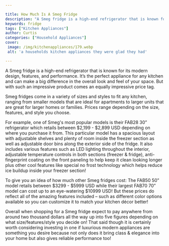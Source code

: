 ```yaml
---

title: How Much Is A Smeg Fridge
description: "A Smeg fridge is a high-end refrigerator that is known for its modern design, features, and performance. It’s the perfect applianc...get more info"
keywords: fridge
tags: ["Kitchen Appliances"]
author: Curtis
categories: ["Household Appliances"]
cover: 
 image: /img/kitchenappliances/179.webp
 alt: 'a households kitchen appliances they were glad they had'

---
```


A Smeg fridge is a high-end refrigerator that is known for its modern design, features, and performance. It’s the perfect appliance for any kitchen and can make a big difference in the overall look and feel of your space. But with such an impressive product comes an equally impressive price tag. 

Smeg fridges come in a variety of sizes and styles to fit any kitchen, ranging from smaller models that are ideal for apartments to larger units that are great for larger homes or families. Prices range depending on the size, features, and style you choose. 

For example, one of Smeg's most popular models is their FAB28 30” refrigerator which retails between $2,199 - $2,899 USD depending on where you purchase it from. This particular model has a spacious layout with adjustable shelves and plenty of room inside the freezer section as well as adjustable door bins along the exterior side of the fridge. It also includes various features such as LED lighting throughout the interior, adjustable temperature controls in both sections (freezer & fridge), anti-fingerprint coating on the front paneling to help keep it clean looking longer plus other cool features like special no frost technology which helps reduce ice buildup inside your freezer section! 

To give you an idea of how much other Smeg fridges cost: The FAB50 50” model retails between $3299 - $5999 USD while their largest FAB70 70” model can cost up to an eye-watering $10999 USD! But these prices do reflect all of the amazing features included – such as different color options available so you can customize it to match your kitchen décor better! 

Overall when shopping for a Smeg fridge expect to pay anywhere from around two thousand dollars all the way up into five figures depending on what size/features/style you decide on! That said though it is certainly worth considering investing in one if luxurious modern appliances are something you desire because not only does it bring class & elegance into your home but also gives reliable performance too!
